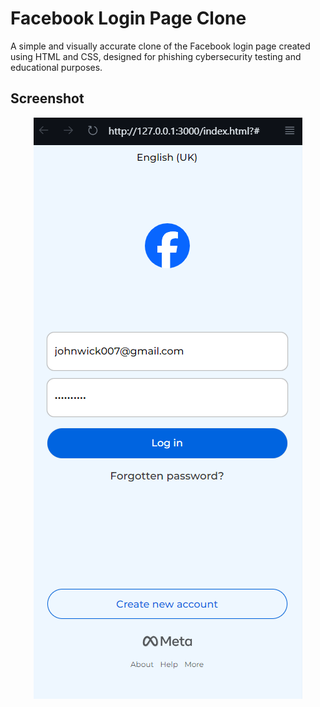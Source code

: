 # Facebook Login Page Clone
A simple and visually accurate clone of the Facebook login page created using HTML and CSS, designed for phishing cybersecurity testing and educational purposes.

## Screenshot

<p align="center">
  <img src="screenshot.png" />
</p>
